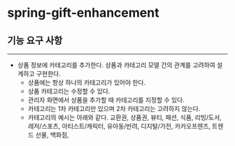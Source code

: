# spring-gift-enhancement

## 기능 요구 사항

---
* 상품 정보에 카테고리를 추가한다. 상품과 카테고리 모델 간의 관계를 고려하여 설계하고 구현한다.
    * 상품에는 항상 하나의 카테고리가 있어야 한다.
    * 상품 카테고리는 수정할 수 있다.
    * 관리자 화면에서 상품을 추가할 때 카테고리를 지정할 수 있다.
    * 카테고리는 1차 카테고리만 있으며 2차 카테고리는 고려하지 않는다.
    * 카테고리의 예시는 아래와 같다.
      교환권, 상품권, 뷰티, 패션, 식품, 리빙/도서, 레저/스포츠, 아티스트/캐릭터, 유아동/반려, 디지털/가전, 카카오프렌즈, 트렌드 선물, 백화점,
